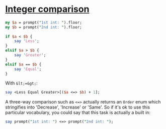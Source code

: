 [1]: http://rosettacode.org/wiki/Integer_comparison

# [Integer comparison][1]

```perl
my $a = prompt("1st int: ").floor;
my $b = prompt("2nd int: ").floor;
 
if $a < $b {
    say 'Less';
}
elsif $a > $b {
    say 'Greater';
}
elsif $a == $b {
    say 'Equal';
}
```


With `&lt;=&gt;`:

```perl
say <Less Equal Greater>[($a <=> $b) + 1];
```


A three-way comparison such as `<=>` actually returns an `Order` enum which stringifies into 'Decrease', 'Increase' or 'Same'. So if it's ok to use this particular vocabulary, you could say that this task is actually a built in:

```perl
say prompt("1st int: ") <=> prompt("2nd int: ");
```